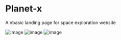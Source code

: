 # Planet-x
 A nbasic landing page for space exploration website

![image](https://user-images.githubusercontent.com/73299058/178880467-2c3b2a4b-65ef-4fe1-9931-4102c7438872.png)
![image](https://user-images.githubusercontent.com/73299058/178909004-ff2e6338-ac13-4d51-9f82-ff70c5ad1427.png)
![image](https://user-images.githubusercontent.com/73299058/179099849-14b08345-e818-4ef2-b8cb-949811e1e192.png)
